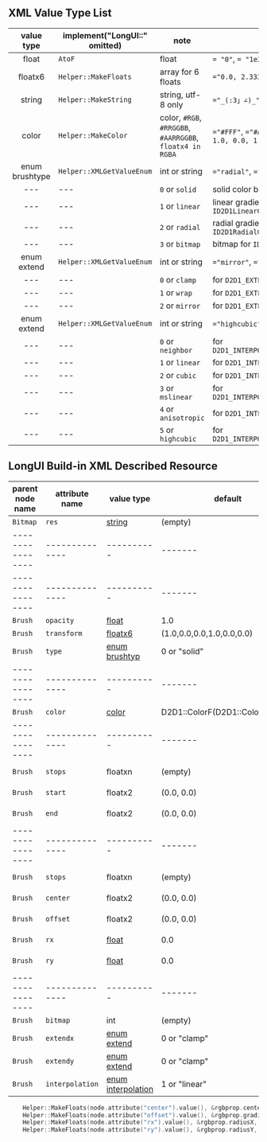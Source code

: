   
## XML Value Type List
value type|implement("LongUI::" omitted)|note|e.g.
:--------:|---------|----|----
<span id="jump_float">float</span>|`AtoF`|float| `= "0"`, `= "1e3"`, `= "-1.0"`
<span id="jump_floatx6">floatx6</span>|`Helper::MakeFloats`|array for 6 floats| `="0.0, 2.33333, -123, 1e-2,0,0"`
<span id="jump_string">string</span>|`Helper::MakeString`|string, utf-8 only| `="_(:3」∠)_"`
<span id="jump_color">color</span>|`Helper::MakeColor`|color, `#RGB`, `#RRGGBB`, `#AARRGGBB`, `floatx4 in RGBA` | `="#FFF"`, `="#ABCDEF"`, `="#88ABCDEF"`, `="0.0, 1.0, 0.0, 1.0"`
<span id="jump_enum_brushtype">enum brushtype</span>|`Helper::XMLGetValueEnum`|int or string| `="radial"`, `="1"`
---|---|`0` or `solid`| solid color brush for `ID2D1SolidColorBrush`
---|---|`1` or `linear`| linear gradient brush for `ID2D1LinearGradientBrush`
---|---|`2` or `radial`| radial gradient brush for `ID2D1RadialGradientBrush`
---|---|`3` or `bitmap`| bitmap for `ID2D1BitmapBrush1`
<span id="jump_enum_extend">enum extend</span>|`Helper::XMLGetValueEnum`|int or string| `="mirror"`, `="1"`
---|---|`0` or `clamp`|for `D2D1_EXTEND_MODE_CLAMP`
---|---|`1` or `wrap`|for `D2D1_EXTEND_MODE_WRAP`
---|---|`2` or `mirror`|for `D2D1_EXTEND_MODE_MIRROR`
<span id="jump_enum_extend">enum extend</span>|`Helper::XMLGetValueEnum`|int or string| `="highcubic"`, `="1"`
---|---|`0` or `neighbor`|for `D2D1_INTERPOLATION_MODE_NEAREST_NEIGHBOR`
---|---|`1` or `linear`|for `D2D1_INTERPOLATION_MODE_LINEAR`
---|---|`2` or `cubic`|for `D2D1_INTERPOLATION_MODE_CUBIC`
---|---|`3` or `mslinear`|for `D2D1_INTERPOLATION_MODE_MULTI_SAMPLE_LINEAR`
---|---|`4` or `anisotropic`|for `D2D1_INTERPOLATION_MODE_ANISOTROPIC`
---|---|`5` or `highcubic`|for `D2D1_INTERPOLATION_MODE_HIGH_QUALITY_CUBIC`
  
## LongUI Build-in XML Described Resource
  
parent node name|attribute name|value type|default|note
----------------|--------------|----------|-------|----
`Bitmap`|`res`|[string](#jump_string)|(empty)|URI for image file
----------------|--------------|----------|-------|----
----------------|--------------|----------|-------|----
`Brush`|`opacity`|[float](#jump_float)|1.0|opacity for `ID2D1Brush`
`Brush`|`transform`|[floatx6](#jump_jump_floatx6)|(1.0,0.0,0.0,1.0,0.0,0.0)|transform for `ID2D1Brush`
`Brush`|`type`|[enum brushtyp](#jump_enum_brushtype)|0 or "solid"|type for this brush
----------------|--------------|----------|-------|----
`Brush`|`color`|[color](#jump_color)|D2D1::ColorF(D2D1::ColorF::Black)|for `solid`, color for  `ID2D1SolidColorBrush`
----------------|--------------|----------|-------|----
`Brush`|`stops`|floatxn|(empty)|for `linear` and `radial`,  array in any size "stops" for `ID2D1GradientStopCollection`
`Brush`|`start`|floatx2|(0.0, 0.0)|for `linear`, start point for `D2D1_LINEAR_GRADIENT_BRUSH_PROPERTIES::startPoint`
`Brush`|`end`|floatx2|(0.0, 0.0)|for `linear`, end point for `D2D1_LINEAR_GRADIENT_BRUSH_PROPERTIES::endPoint`
----------------|--------------|----------|-------|----
`Brush`|`stops`|floatxn|(empty)|for `linear` and `radial`,  array in any size "stops" for `ID2D1GradientStopCollection`
`Brush`|`center`|floatx2|(0.0, 0.0)|for `radial`, center point for `D2D1_RADIAL_GRADIENT_BRUSH_PROPERTIES::center`
`Brush`|`offset`|floatx2|(0.0, 0.0)|for `radial`, origin offset for `D2D1_RADIAL_GRADIENT_BRUSH_PROPERTIES::gradientOriginOffset`
`Brush`|`rx`|[float](#jump_float)|0.0|for `radial`, x-radiu for `D2D1_RADIAL_GRADIENT_BRUSH_PROPERTIES::radiusX`
`Brush`|`ry`|[float](#jump_float)|0.0|for `radial`, y-radiu for `D2D1_RADIAL_GRADIENT_BRUSH_PROPERTIES::radiusY`
----------------|--------------|----------|-------|----
`Brush`|`bitmap`|int|(empty)|for `bitmap`, common bitmap resource index
`Brush`|`extendx`|[enum extend](#jump_enum_extend)|0 or "clamp"|for `bitmap`, x-extendy mode for `D2D1_BITMAP_BRUSH_PROPERTIES1::extendModeX`
`Brush`|`extendy`|[enum extend](#jump_enum_extend)|0 or "clamp"|for `bitmap`, y-extendy mode for `D2D1_BITMAP_BRUSH_PROPERTIES1::extendModeY`
`Brush`|`interpolation`|[enum interpolation](#jump_enum_interpolation)|1 or "linear"|for `bitmap`, interpolation mode for `D2D1_BITMAP_BRUSH_PROPERTIES1::interpolationMode`

```cpp
    Helper::MakeFloats(node.attribute("center").value(), &rgbprop.center.x, 2);
    Helper::MakeFloats(node.attribute("offset").value(), &rgbprop.gradientOriginOffset.x, 2);
    Helper::MakeFloats(node.attribute("rx").value(), &rgbprop.radiusX, 1);
    Helper::MakeFloats(node.attribute("ry").value(), &rgbprop.radiusY, 1);
```